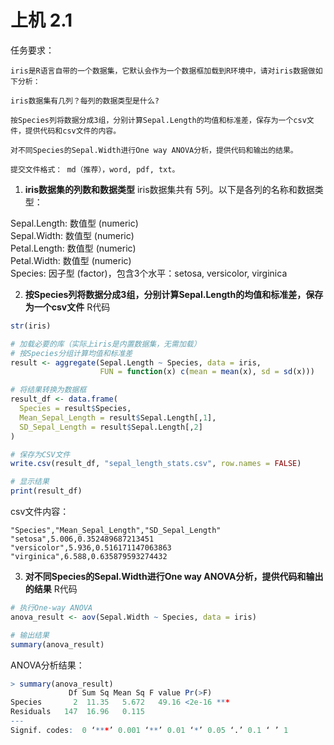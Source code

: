 # 上机 2.1

任务要求：
```
iris是R语言自带的一个数据集，它默认会作为一个数据框加载到R环境中，请对iris数据做如下分析：

iris数据集有几列？每列的数据类型是什么?

按Species列将数据分成3组，分别计算Sepal.Length的均值和标准差，保存为一个csv文件，提供代码和csv文件的内容。

对不同Species的Sepal.Width进行One way ANOVA分析，提供代码和输出的结果。

提交文件格式： md（推荐），word, pdf, txt。
```

1. **iris数据集的列数和数据类型**
iris数据集共有 5列。以下是各列的名称和数据类型：

Sepal.Length: 数值型 (numeric)  
Sepal.Width: 数值型 (numeric)   
Petal.Length: 数值型 (numeric)   
Petal.Width: 数值型 (numeric)  
Species: 因子型 (factor)，包含3个水平：setosa, versicolor, virginica


2. **按Species列将数据分成3组，分别计算Sepal.Length的均值和标准差，保存为一个csv文件**
R代码
```R 
str(iris)

# 加载必要的库（实际上iris是内置数据集，无需加载）
# 按Species分组计算均值和标准差
result <- aggregate(Sepal.Length ~ Species, data = iris, 
                    FUN = function(x) c(mean = mean(x), sd = sd(x)))

# 将结果转换为数据框
result_df <- data.frame(
  Species = result$Species,
  Mean_Sepal_Length = result$Sepal.Length[,1],
  SD_Sepal_Length = result$Sepal.Length[,2]
)

# 保存为CSV文件
write.csv(result_df, "sepal_length_stats.csv", row.names = FALSE)

# 显示结果
print(result_df)
```


csv文件内容：
```csv
"Species","Mean_Sepal_Length","SD_Sepal_Length"
"setosa",5.006,0.352489687213451
"versicolor",5.936,0.516171147063863
"virginica",6.588,0.635879593274432
```

3. **对不同Species的Sepal.Width进行One way ANOVA分析，提供代码和输出的结果**
R代码
```R
# 执行One-way ANOVA
anova_result <- aov(Sepal.Width ~ Species, data = iris)

# 输出结果
summary(anova_result)
```

ANOVA分析结果：
```R
> summary(anova_result)
             Df Sum Sq Mean Sq F value Pr(>F)    
Species       2  11.35   5.672   49.16 <2e-16 ***
Residuals   147  16.96   0.115                   
---
Signif. codes:  0 ‘***’ 0.001 ‘**’ 0.01 ‘*’ 0.05 ‘.’ 0.1 ‘ ’ 1
```
